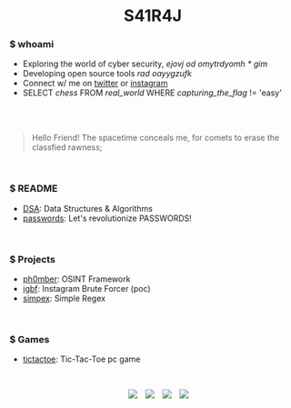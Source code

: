 <h1 align=center>S41R4J</h1>

<!-- `Hello Friend!`; Let's play a GAME, can you find me! [hint: this message will be gone when game starts] -->

### $ whoami
- Exploring the world of cyber security, *ejovj od omytrdyomh * gim*  <!-- SHIFT key is missing from ... -->
- Developing open source tools *rad oayygzufk*                        <!-- CC bf -->
- Connect w/ me on [twitter](https://twitter.com/s41r4j) or [instagram](https://instagram.com/s41r4j)
- SELECT *chess* FROM *real_world* WHERE *capturing_the_flag* != 'easy'

<br>
<br>

> Hello Friend! The spacetime conceals me, for comets to erase the classfied rawness;

<br>

### $ README

- [DSA](https://github.com/s41r4j/DSA): Data Structures & Algorithms
- [passwords](https://github.com/s41r4j/passwords): Let's revolutionize PASSWORDS! 


<br>

### $ Projects

- [ph0mber](https://github.com/s41r4j/phomber): OSINT Framework
- [igbf](https://github.com/s41r4j/igbf): Instagram Brute Forcer (poc)
- [simpex](https://github.com/s41r4j/simpex): Simple Regex

<br>

### $ Games

- [tictactoe](https://github.com/s41r4j/tictactoe): Tic-Tac-Toe pc game

<br>


<p align="center">
 <div align="center"  class="icons-social" style="margin-left: 10px;">
         <a style="margin-left: 10px;" target="_blank" href="https://github.com/s41r4j">
		<img src="https://img.icons8.com/doodle/40/000000/github--v1.png"></a>
         <a style="margin-left: 10px;" target="_blank" href="https://instagram.com/s41r4j">
		<img src="https://img.icons8.com/doodle/40/000000/instagram-new--v2.png"></a>
	<a style="margin-left: 10px;" target="_blank" href="https://twitter.com/s41r4j">
		<img src="https://img.icons8.com/doodle/40/000000/twitter-squared--v2.png" ></a>
	<a style="margin-left: 10px;" target="_blank" href="https://www.youtube.com/@s41r4j">
		<img src="https://img.icons8.com/doodle/40/000000/youtube--v2.png" ></a>
      </div>
</p>

